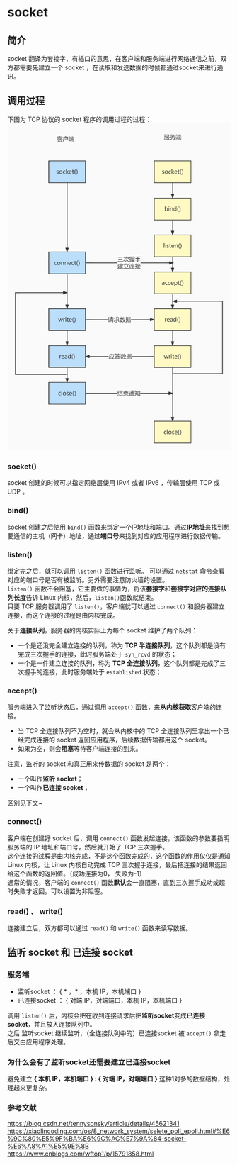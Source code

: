 # socket
## 简介
socket 翻译为套接字，有插口的意思，在客户端和服务端进行网络通信之前，双方都需要先建立一个 socket ，在读取和发送数据的时候都通过socket来进行通讯。
## 调用过程
下图为 TCP 协议的 socket 程序的调用过程的过程：
![](image/TCPsocket.jpg)
### socket()
socket 创建的时候可以指定网络层使用 IPv4 或者 IPv6 ，传输层使用 TCP 或 UDP 。
### bind()
socket 创建之后使用 `bind()` 函数来绑定一个IP地址和端口。通过**IP地址**来找到想要通信的主机（网卡）地址，通过**端口号**来找到对应的应用程序进行数据传输。
### listen()
绑定完之后，就可以调用 `listen()` 函数进行监听。
可以通过 `netstat` 命令查看对应的端口号是否有被监听。另外需要注意防火墙的设置。  
`listen()` 函数不会阻塞，它主要做的事情为，将该**套接字**和**套接字对应的连接队列长度**告诉 Linux 内核，然后，`listen()`函数就结束。  
只要 TCP 服务器调用了 `listen()`，客户端就可以通过 `connect()` 和服务器建立连接，而这个连接的过程是由内核完成。

关于**连接队列**，服务器的内核实际上为每个 socket 维护了两个队列：
* 一个是还没完全建立连接的队列，称为 **TCP 半连接队列**，这个队列都是没有完成三次握手的连接，此时服务端处于 `syn_rcvd` 的状态；
* 一个是一件建立连接的队列，称为 **TCP 全连接队列**，这个队列都是完成了三次握手的连接，此时服务端处于 `established` 状态；
### accept()
服务端进入了监听状态后，通过调用 `accept()` 函数，来**从内核获取**客户端的连接。  
* 当 TCP 全连接队列不为空时，就会从内核中的 TCP 全连接队列里拿出一个已经完成连接的 socket 返回应用程序，后续数据传输都用这个 socket。  
* 如果为空，则会**阻塞**等待客户端连接的到来。
  
注意，监听的 socket 和真正用来传数据的 socket 是两个：
* 一个叫作**监听 socket**；
* 一个叫作**已连接 socket**；

区别见下文~
### connect()
客户端在创建好 socket 后，调用 `connect()` 函数发起连接，该函数的参数要指明服务端的 IP 地址和端口号，然后就开始了 TCP 三次握手。  
这个连接的过程是由内核完成，不是这个函数完成的，这个函数的作用仅仅是通知 Linux 内核，让 Linux 内核自动完成 TCP 三次握手连接，最后把连接的结果返回给这个函数的返回值。（成功连接为0， 失败为-1）  
通常的情况，客户端的 `connect()` 函数**默认**会一直阻塞，直到三次握手成功或超时失败才返回。可以设置为非阻塞。
### read() 、 write()
连接建立后，双方都可以通过 `read()` 和 `write()` 函数来读写数据。
## 监听 socket 和 已连接 socket
### 服务端
* 监听socket ： { * ，* ，本机 IP，本机端口 }
* 已连接socket ： { 对端 IP，对端端口，本机 IP，本机端口 }

调用 `listen()` 后，内核会把在收到连接请求后把**监听socket**变成**已连接socket**，并且放入连接队列中。  
之后 监听socket 继续监听，（全连接队列中的）已连接socket 被 `accept()` 拿走后交由应用程序处理。

### 为什么会有了监听socket还需要建立已连接socket
避免建立 **{ 本机 IP，本机端口 } : { 对端 IP，对端端口 }** 这种1对多的数据结构，处理起来更复杂。
### 参考文献
https://blog.csdn.net/tennysonsky/article/details/45621341  
https://xiaolincoding.com/os/8_network_system/selete_poll_epoll.html#%E6%9C%80%E5%9F%BA%E6%9C%AC%E7%9A%84-socket-%E6%A8%A1%E5%9E%8B  
https://www.cnblogs.com/wftop1/p/15791858.html